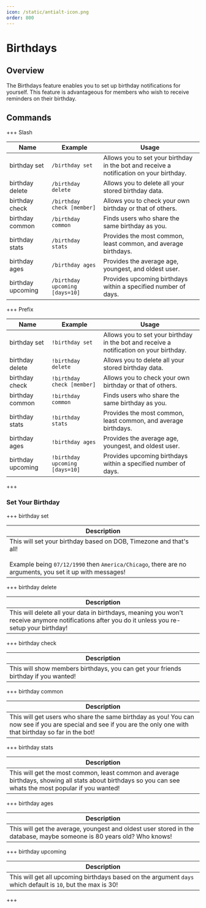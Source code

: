 ```yaml
---
icon: /static/antialt-icon.png
order: 800
---
```

# Birthdays

## Overview

The Birthdays feature enables you to set up birthday notifications for yourself. This feature is advantageous for members who wish to receive reminders on their birthday.

## Commands

+++ Slash

| Name              | Example                        | Usage                                                                                         |
|-------------------|--------------------------------|-----------------------------------------------------------------------------------------------|
| birthday set      | `/birthday set`                | Allows you to set your birthday in the bot and receive a notification on your birthday.       |
| birthday delete   | `/birthday delete`             | Allows you to delete all your stored birthday data.                                           |
| birthday check    | `/birthday check [member]`     | Allows you to check your own birthday or that of others.                                      |
| birthday common   | `/birthday common`             | Finds users who share the same birthday as you.                                               |
| birthday stats    | `/birthday stats`              | Provides the most common, least common, and average birthdays.                                |
| birthday ages     | `/birthday ages`               | Provides the average age, youngest, and oldest user.                                          |
| birthday upcoming | `/birthday upcoming [days=10]` | Provides upcoming birthdays within a specified number of days.                                |


+++ Prefix

| Name              | Example                        | Usage                                                                                         |
|-------------------|--------------------------------|-----------------------------------------------------------------------------------------------|
| birthday set      | `!birthday set`                | Allows you to set your birthday in the bot and receive a notification on your birthday.       |
| birthday delete   | `!birthday delete`             | Allows you to delete all your stored birthday data.                                           |
| birthday check    | `!birthday check [member]`     | Allows you to check your own birthday or that of others.                                      |
| birthday common   | `!birthday common`             | Finds users who share the same birthday as you.                                               |
| birthday stats    | `!birthday stats`              | Provides the most common, least common, and average birthdays.                                |
| birthday ages     | `!birthday ages`               | Provides the average age, youngest, and oldest user.                                          |
| birthday upcoming | `!birthday upcoming [days=10]` | Provides upcoming birthdays within a specified number of days.                                |
+++

### Set Your Birthday

+++ birthday set

| Description                                                                                                                                                                         |
|-------------------------------------------------------------------------------------------------------------------------------------------------------------------------------------|
| This will set your birthday based on DOB, Timezone and that's all!<br/><br/>Example being `07/12/1990` then `America/Chicago`, there are no arguments, you set it up with messages! |

+++ birthday delete

| Description                                                                                                                                     |
|-------------------------------------------------------------------------------------------------------------------------------------------------|
| This will delete all your data in birthdays, meaning you won't receive anymore notifications after you do it unless you re-setup your birthday! |

+++ birthday check

| Description                                                                        |
|------------------------------------------------------------------------------------|
| This will show members birthdays, you can get your friends birthday if you wanted! |

+++ birthday common

| Description                                                                                                                                                      |
|------------------------------------------------------------------------------------------------------------------------------------------------------------------|
| This will get users who share the same birthday as you! You can now see if you are special and see if you are the only one with that birthday so far in the bot! |

+++ birthday stats

| Description                                                                                                                                               |
|-----------------------------------------------------------------------------------------------------------------------------------------------------------|
| This will get the most common, least common and average birthdays, showing all stats about birthdays so you can see whats the most popular if you wanted! |

+++ birthday ages

| Description                                                                                                           |
|-----------------------------------------------------------------------------------------------------------------------|
| This will get the average, youngest and oldest user stored in the database, maybe someone is 80 years old? Who knows! |

+++ birthday upcoming

| Description                                                                                                 |
|-------------------------------------------------------------------------------------------------------------|
| This will get all upcoming birthdays based on the argument `days` which default is `10`, but the max is 30! |
+++

